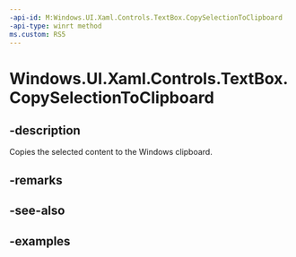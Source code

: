 ```yaml
---
-api-id: M:Windows.UI.Xaml.Controls.TextBox.CopySelectionToClipboard
-api-type: winrt method
ms.custom: RS5
---
```


<!-- Method syntax.
public void TextBox.CopySelectionToClipboard()
-->

# Windows.UI.Xaml.Controls.TextBox.CopySelectionToClipboard

## -description

Copies the selected content to the Windows clipboard.

## -remarks

## -see-also

## -examples


